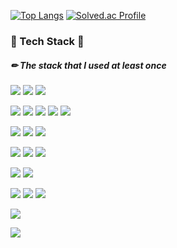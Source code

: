 <!-- <img src="https://capsule-render.vercel.app/api?type=wave&color=auto&height=100&section=header&text=Taehyeok%20profile&fontSize=60" /> -->
<!--
**seoltaehyeok/seoltaehyeok** is a ✨ _special_ ✨ repository because its `README.md` (this file) appears on your GitHub profile.

Here are some ideas to get you started:

- 🔭 I’m currently working on ...
- 🌱 I’m currently learning ...
- 👯 I’m looking to collaborate on ...
- 🤔 I’m looking for help with ...
- 💬 Ask me about ...
- 📫 How to reach me: ...
- 😄 Pronouns: ...
- ⚡ Fun fact: ...
-->
[![Top Langs](https://github-readme-stats.vercel.app/api/top-langs/?username=seoltaehyeok&layout=compact)](https://github.com/seoltaehyeok/github-readme-stats)
[![Solved.ac Profile](http://mazassumnida.wtf/api/v2/generate_badge?boj=ajaj3122)](https://solved.ac/ajaj3122/)

### 🌳 Tech Stack 🌳

##### ✏ The stack that I used at least once

 <img src="https://img.shields.io/badge/JavaScript-white?style=flat&logo=JavaScript&logoColor=F7DF1E"/> <img src="https://img.shields.io/badge/CSS3-white?style=flat&logo=CSS3&logoColor=1572B6"/> <img src="https://img.shields.io/badge/HTML5-white?style=flat&logo=HTML5&logoColor=E34F26"/>
 
 <img src="https://img.shields.io/badge/Python-white?style=flat&logo=Python&logoColor=3776AB"/> <img src="https://img.shields.io/badge/C-white?style=flat&logo=C&logoColor=A8B9CC"/> <img src="https://img.shields.io/badge/Java-white?style=flat&logo=Java&logoColor=007396"/> <img src="https://img.shields.io/badge/jQuery-white?style=flat&logo=jQuery&logoColor=0769AD"/> <img src="https://img.shields.io/badge/JSON-white?style=flat&logo=JSON&logoColor=000000"/>

 
 <img src="https://img.shields.io/badge/Spring Boot-white?style=flat&logo=Spring Boot&logoColor=6DB33F"/> <img src="https://img.shields.io/badge/Postman-white?style=flat&logo=Postman&logoColor=FF6C37"/> <img src="https://img.shields.io/badge/MySQL-white?style=flat&logo=MySQL&logoColor=4479A1"/>
 
 <img src="https://img.shields.io/badge/Git-white?style=flat&logo=Git&logoColor=F05032"/> <img src="https://img.shields.io/badge/GitHub-white?style=flat&logo=GitHub&logoColor=181717"/> <img src="https://img.shields.io/badge/Notion-white?style=flat&logo=Notion&logoColor=000000"/>
 
 <img src="https://img.shields.io/badge/Netlify-white?style=flat&logo=Netlify&logoColor=00C7B7"/> <img src="https://img.shields.io/badge/PWA-white?style=flat&logo=PWA&logoColor=5A0FC8"/>
 
  <img src="https://img.shields.io/badge/Visual Studio-white?style=flat&logo=Visual Studio&logoColor=5C2D91"/> <img src="https://img.shields.io/badge/Visual Studio Code-white?style=flat&logo=Visual Studio Code&logoColor=007ACC"/> <img src="https://img.shields.io/badge/Eclipse IDE-white?style=flat&logo=Eclipse IDE&logoColor=2C2255"/>
  
<a href="https://www.instagram.com/noth_ingisbetter/">
    <img src="http://img.shields.io/badge/-Instagram-white?style=flat&logo=Instagram&link=https://www.instagram.com/noth_ingisbetter/">
</a>


<a href="https://hits.seeyoufarm.com"><img src="https://hits.seeyoufarm.com/api/count/incr/badge.svg?url=https%3A%2F%2Fgithub.com%2Fseoltaehyeok%2Fhit-counter&count_bg=%2379C83D&title_bg=%23555555&icon=ghostery.svg&icon_color=%23E7E7E7&title=hits&edge_flat=false"/></a>




